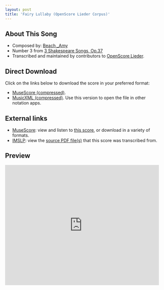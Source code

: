 ```yaml
---
layout: post
title: 'Fairy Lullaby (OpenScore Lieder Corpus)'
---
```


## About This Song

- Composed by: [Beach,_Amy](https://fourscoreandmore.org/openscore/lieder/Beach,_Amy)
- Number 3 from [3 Shakespeare Songs, Op.37](https://fourscoreandmore.org/openscore/lieder/Beach,_Amy/3_Shakespeare_Songs,_Op.37)
- Transcribed and maintained by contributors to [OpenScore Lieder].

[OpenScore Lieder]: https://musescore.com/openscore-lieder-corpus

## Direct Download

Click on the links below to download the score in your preferred format:
- [MuseScore (compressed)](https://github.com/openscore/lieder/blob/main/scores/Beach,_Amy/3_Shakespeare_Songs,_Op.37/3_Fairy_Lullaby/lc6564816.mscz?raw=true).
- [MusicXML (compressed)](https://github.com/openscore/lieder/blob/main/scores/Beach,_Amy/3_Shakespeare_Songs,_Op.37/3_Fairy_Lullaby/lc6564816.mxl?raw=true). Use this version to open the file in other notation apps.

## External links

- [MuseScore]: view and listen to [this score][MuseScore], or download in a variety of formats.
- [IMSLP]: view the [source PDF file(s)][IMSLP] that this score was transcribed from.

[MuseScore]: https://musescore.com/score/6564816
[IMSLP]: https://imslp.org/wiki/Special:ReverseLookup/637442

## Preview

<iframe width="100%" height="394" src="https://musescore.com/openscore-lieder-corpus/scores/6564816/embed" frameborder="0" allowfullscreen allow="autoplay; fullscreen"></iframe>
